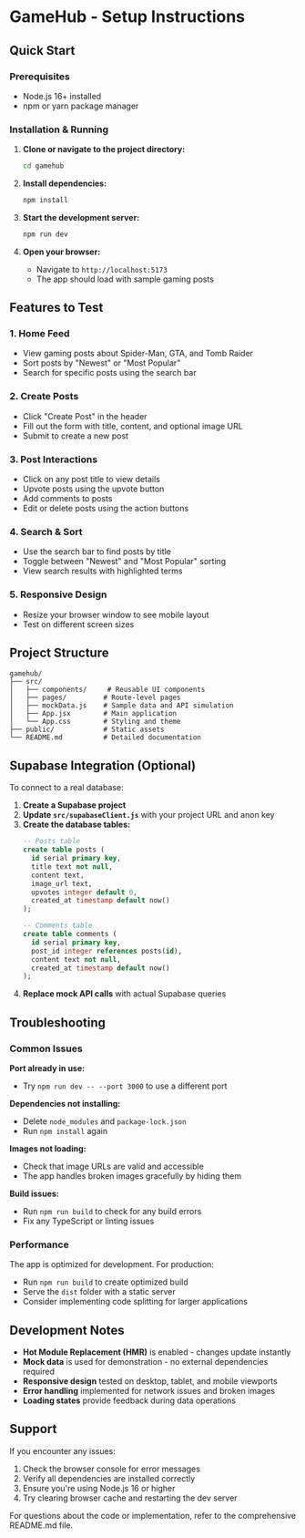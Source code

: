 # GameHub - Setup Instructions

## Quick Start

### Prerequisites
- Node.js 16+ installed
- npm or yarn package manager

### Installation & Running

1. **Clone or navigate to the project directory:**
   ```bash
   cd gamehub
   ```

2. **Install dependencies:**
   ```bash
   npm install
   ```

3. **Start the development server:**
   ```bash
   npm run dev
   ```

4. **Open your browser:**
   - Navigate to `http://localhost:5173`
   - The app should load with sample gaming posts

## Features to Test

### 1. Home Feed
- View gaming posts about Spider-Man, GTA, and Tomb Raider
- Sort posts by "Newest" or "Most Popular"
- Search for specific posts using the search bar

### 2. Create Posts
- Click "Create Post" in the header
- Fill out the form with title, content, and optional image URL
- Submit to create a new post

### 3. Post Interactions
- Click on any post title to view details
- Upvote posts using the upvote button
- Add comments to posts
- Edit or delete posts using the action buttons

### 4. Search & Sort
- Use the search bar to find posts by title
- Toggle between "Newest" and "Most Popular" sorting
- View search results with highlighted terms

### 5. Responsive Design
- Resize your browser window to see mobile layout
- Test on different screen sizes

## Project Structure

```
gamehub/
├── src/
│   ├── components/     # Reusable UI components
│   ├── pages/         # Route-level pages
│   ├── mockData.js    # Sample data and API simulation
│   ├── App.jsx        # Main application
│   └── App.css        # Styling and theme
├── public/            # Static assets
└── README.md          # Detailed documentation
```

## Supabase Integration (Optional)

To connect to a real database:

1. **Create a Supabase project**
2. **Update `src/supabaseClient.js`** with your project URL and anon key
3. **Create the database tables:**
   ```sql
   -- Posts table
   create table posts (
     id serial primary key,
     title text not null,
     content text,
     image_url text,
     upvotes integer default 0,
     created_at timestamp default now()
   );

   -- Comments table
   create table comments (
     id serial primary key,
     post_id integer references posts(id),
     content text not null,
     created_at timestamp default now()
   );
   ```
4. **Replace mock API calls** with actual Supabase queries

## Troubleshooting

### Common Issues

**Port already in use:**
- Try `npm run dev -- --port 3000` to use a different port

**Dependencies not installing:**
- Delete `node_modules` and `package-lock.json`
- Run `npm install` again

**Images not loading:**
- Check that image URLs are valid and accessible
- The app handles broken images gracefully by hiding them

**Build issues:**
- Run `npm run build` to check for any build errors
- Fix any TypeScript or linting issues

### Performance

The app is optimized for development. For production:
- Run `npm run build` to create optimized build
- Serve the `dist` folder with a static server
- Consider implementing code splitting for larger applications

## Development Notes

- **Hot Module Replacement (HMR)** is enabled - changes update instantly
- **Mock data** is used for demonstration - no external dependencies required
- **Responsive design** tested on desktop, tablet, and mobile viewports
- **Error handling** implemented for network issues and broken images
- **Loading states** provide feedback during data operations

## Support

If you encounter any issues:
1. Check the browser console for error messages
2. Verify all dependencies are installed correctly
3. Ensure you're using Node.js 16 or higher
4. Try clearing browser cache and restarting the dev server

For questions about the code or implementation, refer to the comprehensive README.md file.